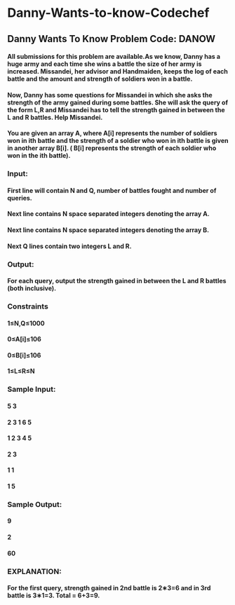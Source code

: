 # Danny-Wants-to-know-Codechef
## Danny Wants To Know        Problem Code: DANOW

#### All submissions for this problem are available.As we know, Danny has a huge army and each time she wins a battle the size of her army is increased. Missandei, her advisor and Handmaiden, keeps the log of each battle and the amount and strength of soldiers won in a battle.

#### Now, Danny has some questions for Missandei in which she asks the strength of the army gained during some battles. She will ask the query of the form L,R and Missandei has to tell the strength gained in between the L and R battles. Help Missandei.

#### You are given an array A, where A[i] represents the number of soldiers won in ith battle and the strength of a soldier who won in ith battle is given in another array B[i]. ( B[i] represents the strength of each soldier who won in the ith battle).

### Input:
#### First line will contain N and Q, number of battles fought and number of queries.
#### Next line contains N space separated integers denoting the array A.
#### Next line contains N space separated integers denoting the array B.
#### Next Q lines contain two integers L and R.

### Output:
#### For each query, output the strength gained in between the L and R battles (both inclusive).

### Constraints
#### 1≤N,Q≤1000
#### 0≤A[i]≤106
#### 0≤B[i]≤106
#### 1≤L≤R≤N

### Sample Input:
#### 5 3
#### 2 3 1 6 5
#### 1 2 3 4 5
#### 2 3
#### 1 1
#### 1 5

### Sample Output:
#### 9
#### 2
#### 60

### EXPLANATION:
#### For the first query, strength gained in 2nd battle is 2∗3=6 and in 3rd battle is 3∗1=3. Total = 6+3=9.
